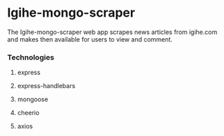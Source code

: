 # Igihe-mongo-scraper
The Igihe-mongo-scraper web app scrapes news articles from igihe.com and makes then available for users to view and comment. 

### Technologies

   1. express

   2. express-handlebars

   3. mongoose

   4. cheerio

   5. axios

